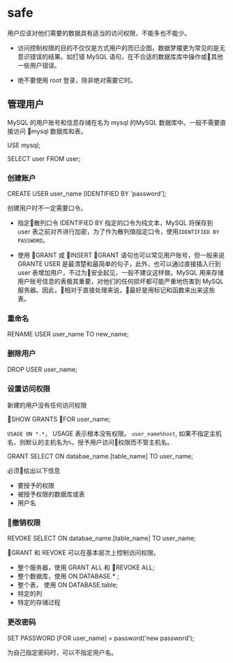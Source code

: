 # safe

用户应该对他们需要的数据具有适当的访问权限，不能多也不能少。

- 访问控制权限的目的不仅仅是方式用户的而已企图，数据梦魇更为常见的是无意识错误的结果。如打错 MySQL 语句，在不合适的数据库库中操作或其他一些用户错误。

- 绝不要使用 root 登录，除非绝对需要它时。


## 管理用户

MySQL 的用户账号和信息存储在名为 mysql 的MySQL 数据库中。一般不需要直接访问 mysql 数据库和表。

USE mysql;

SELECT user FROM user;

### 创建账户

CREATE USER user_name [IDENTIFIED BY 'password'];

创建用户时不一定需要口令。

- 指定散列口令 IDENTIFIED BY 指定的口令为纯文本，MySQL 将保存到 user 表之前对齐进行加密，为了作为散列值指定口令，使用`IDENTIFIED BY PASSWORD`。

- 使用 GRANT 或 INSERT GRANT 语句也可以常见用户账号，但一般来说 GRANTE USER 是最清楚和最简单的句子，此外，也可以通过直接插入行到 user 表增加用户，不过为安全起见，一般不建议这样做。MySQL 用来存储用户账号信息的表极其重要，对他们的任何损坏都可能严重地伤害到 MySQL 服务器。因此，相对于直接处理来说，最好是用标记和函数来出来这些表。

### 重命名

RENAME USER user_name TO new_name;

### 删除用户

DROP USER user_name;

### 设置访问权限

新建的用户没有任何访问权限

SHOW GRANTS FOR user_name;

`USAGE ON *.*`， USAGE 表示根本没有权限。
`user_name%host`, 如果不指定主机名，则默认的主机名为`%`，授予用户访问权限而不管主机名。



GRANT SELECT ON databae_name.[table_name] TO user_name;

必须给出以下信息

- 要授予的权限
- 被授予权限的数据库或表
- 用户名

### 撤销权限

REVOKE SELECT ON databae_name.[table_name] TO user_name;

GRANT 和 REVOKE 可以在基本层次上控制访问权限。

- 整个服务器，使用 GRANT ALL 和 REVOKE ALL;
- 整个数据库，使用 ON DATABASE.* ;
- 整个表， 使用 ON DATABASE.table;
- 特定的列
- 特定的存储过程


### 更改密码

SET PASSWORD [FOR user_name] = password('new password');

为自己指定密码时，可以不指定用户名。
